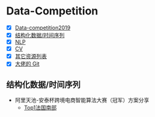 # Data-Competition
- [x] [Data-competition2019](https://github.com/xiaoketongxue/AI-News/blob/master/Data-Competition.md)
- [x] [结构化数据/时间序列](#结构化数据/时间序列)
- [x] [NLP](#NLP)
- [x] [CV](#CV)
- [x] [其它资源列表](#其它资源列表)
- [x] [大佬的 Git](#大佬的-Git)

## 结构化数据/时间序列
  - 阿里天池-安泰杯跨境电商智能算法大赛（冠军）方案分享
    + [Top1法国南部](https://github.com/RainFung/Tianchi-AntaiCup-International-E-commerce-Artificial-Intelligence-Challenge)

